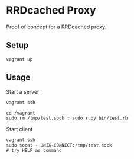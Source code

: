 # RRDcached Proxy

Proof of concept for a RRDcached proxy.

## Setup

```
vagrant up
```

## Usage

Start a server

```
vagrant ssh

cd /vagrant
sudo rm /tmp/test.sock ; sudo ruby bin/test.rb
```

Start client

```
vagrant ssh
sudo socat - UNIX-CONNECT:/tmp/test.sock
# try HELP as command
```


